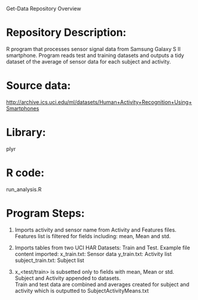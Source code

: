 Get-Data Repository Overview


Repository Description: 
========================
R program that processes sensor signal data from Samsung Galaxy S II smartphone.  Program reads test and training datasets and outputs a tidy dataset of the average of sensor data for each subject and activity.  


Source data:
==============
http://archive.ics.uci.edu/ml/datasets/Human+Activity+Recognition+Using+Smartphones


Library: 
=========
plyr


R code:
===============
run_analysis.R


Program Steps:
===============
1.  Imports activity and sensor name from Activity and Features files.  Features list is filtered for fields
    including: mean, Mean and std.  
 
2.  Imports tables from two UCI HAR Datasets: Train and Test.   Example file content imported:
	x_train.txt: Sensor data
	y_train.txt: Activity list
	subject_train.txt: Subject list
		
3.  x_<test/train> is subsetted only to fields with mean, Mean or std.  Subject and Activity appended to datasets.  
    Train and test data are combined and averages created for subject and activity which is outputted to SubjectActivityMeans.txt